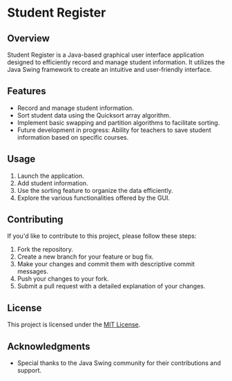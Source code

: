 # Student Register

## Overview

Student Register is a Java-based graphical user interface application designed to efficiently record and manage student information. It utilizes the Java Swing framework to create an intuitive and user-friendly interface.

## Features

- Record and manage student information.
- Sort student data using the Quicksort array algorithm.
- Implement basic swapping and partition algorithms to facilitate sorting.
- Future development in progress: Ability for teachers to save student information based on specific courses.

## Usage

1. Launch the application.
2. Add student information.
3. Use the sorting feature to organize the data efficiently.
4. Explore the various functionalities offered by the GUI.

## Contributing

If you'd like to contribute to this project, please follow these steps:

1. Fork the repository.
2. Create a new branch for your feature or bug fix.
3. Make your changes and commit them with descriptive commit messages.
4. Push your changes to your fork.
5. Submit a pull request with a detailed explanation of your changes.

## License

This project is licensed under the [MIT License](LICENSE.txt).

## Acknowledgments

- Special thanks to the Java Swing community for their contributions and support.

